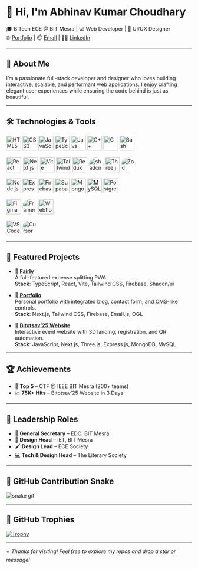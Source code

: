 # 👋 Hi, I'm Abhinav Kumar Choudhary

🎓 B.Tech ECE @ BIT Mesra | 💻 Web Developer | 🎨 UI/UX Designer  
🌐 [Portfolio](https://abhi1264.vercel.app/) | 📫 [Email](mailto:abhinav.kumar.1264@gmail.com) | 🧑‍💼 [LinkedIn](https://www.linkedin.com/in/abhi1264/)  

---

## 🚀 About Me

I’m a passionate full-stack developer and designer who loves building interactive, scalable, and performant web applications. I enjoy crafting elegant user experiences while ensuring the code behind is just as beautiful.

---

## 🛠️ Technologies & Tools

<p align="left">

  <!-- Languages -->
  <a href="https://developer.mozilla.org/en-US/docs/Web/HTML"><img src="https://cdn.jsdelivr.net/gh/devicons/devicon/icons/html5/html5-original.svg" height="40" alt="HTML5"/></a>
  <a href="https://developer.mozilla.org/en-US/docs/Web/CSS"><img src="https://cdn.jsdelivr.net/gh/devicons/devicon/icons/css3/css3-original.svg" height="40" alt="CSS3"/></a>
  <a href="https://developer.mozilla.org/en-US/docs/Web/JavaScript"><img src="https://cdn.jsdelivr.net/gh/devicons/devicon/icons/javascript/javascript-original.svg" height="40" alt="JavaScript"/></a>
  <a href="https://www.typescriptlang.org/"><img src="https://cdn.jsdelivr.net/gh/devicons/devicon/icons/typescript/typescript-original.svg" height="40" alt="TypeScript"/></a>
  <a href="https://www.java.com/"><img src="https://cdn.jsdelivr.net/gh/devicons/devicon/icons/java/java-original.svg" height="40" alt="Java"/></a>
  <a href="https://isocpp.org/"><img src="https://cdn.jsdelivr.net/gh/devicons/devicon/icons/cplusplus/cplusplus-original.svg" height="40" alt="C++"/></a>
  <a href="https://en.wikipedia.org/wiki/C_(programming_language)"><img src="https://cdn.jsdelivr.net/gh/devicons/devicon/icons/c/c-original.svg" height="40" alt="C"/></a>
  <a href="https://www.gnu.org/software/bash/"><img src="https://cdn.jsdelivr.net/gh/devicons/devicon/icons/bash/bash-original.svg" height="40" alt="Bash"/></a>

  <!-- Frontend -->
  <a href="https://reactjs.org/"><img src="https://cdn.jsdelivr.net/gh/devicons/devicon/icons/react/react-original.svg" height="40" alt="React"/></a>
  <a href="https://nextjs.org/"><img src="https://cdn.jsdelivr.net/gh/devicons/devicon/icons/nextjs/nextjs-original.svg" height="40" alt="Next.js" style="background-color:white; padding:2px; border-radius:4px;"/></a>
  <a href="https://vitejs.dev/"><img src="https://vitejs.dev/logo.svg" height="40" alt="Vite"/></a>
  <a href="https://tailwindcss.com/"><img src="https://www.vectorlogo.zone/logos/tailwindcss/tailwindcss-icon.svg" height="40" alt="Tailwind CSS"/></a>
  <a href="https://redux.js.org/"><img src="https://cdn.jsdelivr.net/gh/devicons/devicon/icons/redux/redux-original.svg" height="40" alt="Redux"/></a>
  <a href="https://ui.shadcn.com/"><img src="https://avatars.githubusercontent.com/u/139895814?s=200&v=4" height="40" alt="shadcn/ui" style="border-radius:50%"/></a>
  <a href="https://threejs.org/"><img src="https://raw.githubusercontent.com/mrdoob/three.js/dev/files/icon.svg" height="40" alt="Three.js"/></a>
  <a href="https://zod.dev/"><img src="https://avatars.githubusercontent.com/u/84388698?s=200&v=4" height="40" alt="Zod" style="border-radius:50%"/></a>

  <!-- Backend & DB -->
  <a href="https://nodejs.org/"><img src="https://cdn.jsdelivr.net/gh/devicons/devicon/icons/nodejs/nodejs-original.svg" height="40" alt="Node.js"/></a>
  <a href="https://expressjs.com/"><img src="https://cdn.jsdelivr.net/gh/devicons/devicon/icons/express/express-original.svg" height="40" alt="Express.js"/></a>
  <a href="https://firebase.google.com/"><img src="https://cdn.jsdelivr.net/gh/devicons/devicon/icons/firebase/firebase-plain.svg" height="40" alt="Firebase"/></a>
  <a href="https://supabase.com/"><img src="https://seeklogo.com/images/S/supabase-logo-B058CC29CF-seeklogo.com.png" height="40" alt="Supabase"/></a>
  <a href="https://www.mongodb.com/"><img src="https://cdn.jsdelivr.net/gh/devicons/devicon/icons/mongodb/mongodb-original.svg" height="40" alt="MongoDB"/></a>
  <a href="https://www.mysql.com/"><img src="https://cdn.jsdelivr.net/gh/devicons/devicon/icons/mysql/mysql-original.svg" height="40" alt="MySQL"/></a>
  <a href="https://www.postgresql.org/"><img src="https://cdn.jsdelivr.net/gh/devicons/devicon/icons/postgresql/postgresql-original.svg" height="40" alt="PostgreSQL"/></a>

  <!-- Design Tools -->
  <a href="https://www.figma.com/"><img src="https://cdn.jsdelivr.net/gh/devicons/devicon/icons/figma/figma-original.svg" height="40" alt="Figma"/></a>
  <a href="https://www.framer.com/"><img src="https://avatars.githubusercontent.com/u/47217446?s=200&v=4" height="40" alt="Framer" style="border-radius:50%"/></a>
  <a href="https://webflow.com/"><img src="https://assets-global.website-files.com/62bd9b5e9535f8191b518095/62c45c725f425a781ab06db0_Webflow%20Logo%20-%20W%20Mark%20-%20Blue-p-500.png" height="40" alt="Webflow"/></a>

  <!-- Editors -->
  <a href="https://code.visualstudio.com/"><img src="https://cdn.jsdelivr.net/gh/devicons/devicon/icons/vscode/vscode-original.svg" height="40" alt="VS Code"/></a>
  <a href="https://www.cursor.so/"><img src="https://avatars.githubusercontent.com/u/122902849?s=200&v=4" height="40" alt="Cursor" style="border-radius:50%"/></a>

</p>



---

## 🧾 Featured Projects

- 🔗 [**Fairly**](https://github.com/Abhi1264/fairly)  
  A full-featured expense splitting PWA.  
  **Stack**: TypeScript, React, Vite, Tailwind CSS, Firebase, Shadcn/ui

- 🔗 [**Portfolio**](https://github.com/Abhi1264/Portfolio)  
  Personal portfolio with integrated blog, contact form, and CMS-like controls.  
  **Stack**: Next.js, Tailwind CSS, Firebase, Email.js, OGL

- 🔗 [**Bitotsav’25 Website**](https://github.com/bitotsav-fest/website)  
  Interactive event website with 3D landing, registration, and QR automation.  
  **Stack**: JavaScript, Next.js, Three.js, Express.js, MongoDB, MySQL

---

## 🏆 Achievements

- 🥇 **Top 5** – CTF @ IEEE BIT Mesra (200+ teams)
- 📈 **75K+ Hits** – Bitotsav’25 Website in 3 Days

---

## 👥 Leadership Roles

- 🎯 **General Secretary** – EDC, BIT Mesra  
- 🎨 **Design Head** – IET, BIT Mesra  
- 🖌️ **Design Lead** – ECE Society  
- 💻 **Tech & Design Head** – The Literary Society

---

## 🐍 GitHub Contribution Snake

![snake gif](https://raw.githubusercontent.com/Abhi1264/Abhi1264/output/github-contribution-grid-snake.svg)

---

## 🧸 GitHub Trophies

[![Trophy](https://github-profile-trophy.vercel.app/?username=Abhi1264&theme=monokai&column=6)](https://github.com/Abhi1264/github-profile-trophy)

---

⭐️ *Thanks for visiting! Feel free to explore my repos and drop a star or message!*
